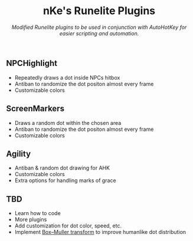 <div align="center">
  <h1>nKe's Runelite Plugins</h1>
  <p>
    <i>Modified Runelite plugins to be used in conjunction with AutoHotKey for easier scripting and automation.</i>
  </p>
</div>
</br>

## NPCHighlight
- Repeatedly draws a dot inside NPCs hitbox
- Antiban to randomize the dot positon almost every frame
- Customizable colors

## ScreenMarkers
- Draws a random dot within the chosen area
- Antiban to randomize the dot positon almost every frame
- Customizable colors

## Agility
- Antiban & random dot drawing for AHK
- Customizable colors
- Extra options for handling marks of grace

## TBD
- Learn how to code
- More plugins
- Add customization for dot color, speed, etc.
- Implement <a target="_blank" href="https://en.wikipedia.org/wiki/Box%E2%80%93Muller_transform">Box–Muller transform</a> to improve humanlike dot distribution
